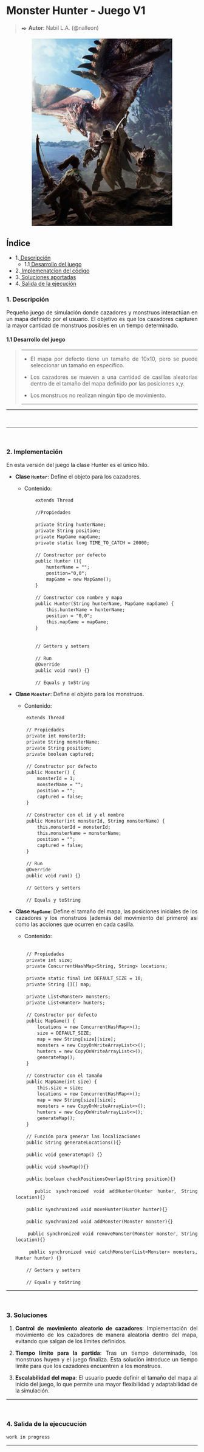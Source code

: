<div align=justify>

# Monster Hunter - Juego V1

> ✒️ __Autor__: Nabil L.A. (@nalleon)

<div align=center>
    <img src="./img/image.png" width=370px heigth="auto">
</div>

## Índice

- 1.[ Descripción](#1-descripción)
    - 1.1[ Desarrollo del juego](#11-desarrollo-del-juego)
- 2.[ Implemenatcion del código](#2-implementación)
- 3.[ Soluciones aportadas](#3-soluciones)
- 4.[ Salida de la ejecución](#4-salida-de-la-ejecucución)


### 1. Descripción

Pequeño juego de simulación donde cazadores y monstruos interactúan en un mapa definido por el usuario. El objetivo es que los cazadores capturen la mayor cantidad de monstruos posibles en un tiempo determinado.

#### 1.1 Desarrollo del juego

> ***
> - El mapa por defecto tiene un tamaño de 10x10, pero se puede seleccionar un tamaño en específico.
>
> - Los cazadores se mueven a una cantidad de casillas aleatorias dentro de el tamaño del mapa definido por las posiciones x,y.
>
> - Los monstruos no realizan ningún tipo de movimiento.
> 
> ***

***
</br>

***
</br>

### 2. Implementación 

En esta versión del juego la clase Hunter es el único hilo.

- __Clase `Hunter`__: Define el objeto para los cazadores.
  - Contenido:

    ```code
        extends Thread

        //Propiedades

        private String hunterName;
        private String position;
        private MapGame mapGame;
        private static long TIME_TO_CATCH = 20000;

        // Constructor por defecto
        public Hunter (){
            hunterName = "";
            position="0,0";
            mapGame = new MapGame();
        }

        // Constructor con nombre y mapa
        public Hunter(String hunterName, MapGame mapGame) {
            this.hunterName = hunterName;
            position = "0,0";
            this.mapGame = mapGame;
        }


        // Getters y setters

        // Run
        @Override
        public void run() {}

        // Equals y toString
    ```

- __Clase `Monster`__: Define el objeto para los monstruos.
     - Contenido:

    ```code
        extends Thread

        // Propiedades
        private int monsterId;
        private String monsterName;
        private String position;
        private boolean captured;

        // Constructor por defecto
        public Monster() {
            monsterId = 1;
            monsterName = "";
            position = "";
            captured = false;
        }

        // Constructor con el id y el nombre
        public Monster(int monsterId, String monsterName) {
            this.monsterId = monsterId;
            this.monsterName = monsterName;
            position = "";
            captured = false;
        }

        // Run
        @Override
        public void run() {}

        // Getters y setters

        // Equals y toString
    ```

- __Clase `MapGame`__: Define el tamaño del mapa, las posiciones iniciales de los cazadores y los monstruos (además del movimiento del primero) así como las acciones que ocurren en cada casilla.
    - Contenido:
    
    ```code

        // Propiedades
        private int size;
        private ConcurrentHashMap<String, String> locations;

        private static final int DEFAULT_SIZE = 10;
        private String [][] map;

        private List<Monster> monsters;
        private List<Hunter> hunters;

        // Constructor por defecto
        public MapGame() {
            locations = new ConcurrentHashMap<>();
            size = DEFAULT_SIZE;
            map = new String[size][size];
            monsters = new CopyOnWriteArrayList<>();
            hunters = new CopyOnWriteArrayList<>();
            generateMap();
        }

        // Constructor con el tamaño
        public MapGame(int size) {
            this.size = size;
            locations = new ConcurrentHashMap<>();
            map = new String[size][size];
            monsters = new CopyOnWriteArrayList<>();
            hunters = new CopyOnWriteArrayList<>();
            generateMap();
        }

        // Función para generar las localizaciones
        public String generateLocations(){}

        public void generateMap() {}

        public void showMap(){}

        public boolean checkPositionsOverlap(String position){}

        public synchronized void addHunter(Hunter hunter, String location){}

        public synchronized void moveHunter(Hunter hunter){}

        public synchronized void addMonster(Monster monster){}

        public synchronized void removeMonster(Monster monster, String location){}

        public synchronized void catchMonster(List<Monster> monsters, Hunter hunter) {}

        // Getters y setters

        // Equals y toString

    ```

***
</br>

### 3. Soluciones

1. **Control de movimiento aleatorio de cazadores**: Implementación del movimiento de los cazadores de manera aleatoria dentro del mapa, evitando que salgan de los límites definidos.
   

2. **Tiempo límite para la partida**: Tras un tiempo determinado, los monstruos huyen y el juego finaliza. Esta solución introduce un tiempo límite para que los cazadores encuentren a los monstruos.

3. **Escalabilidad del mapa**: El usuario puede definir el tamaño del mapa al inicio del juego, lo que permite una mayor flexibilidad y adaptabilidad de la simulación.

***
</br>

### 4. Salida de la ejecucución

```code
work in progress
```

***
</br>

</div>